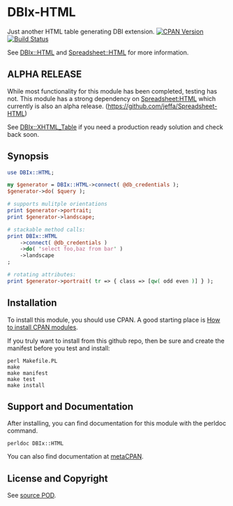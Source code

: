 DBIx-HTML
=========
Just another HTML table generating DBI extension. [![CPAN Version](https://badge.fury.io/pl/DBIx-HTML.svg)](https://metacpan.org/pod/DBIx::HTML) [![Build Status](https://api.travis-ci.org/jeffa/DBIx-HTML.svg?branch=master)](https://travis-ci.org/jeffa/DBIx-HTML)

See [DBIx::HTML](http://search.cpan.org/dist/DBIx-HTML/)
and [Spreadsheet::HTML](http://search.cpan.org/dist/Spreadsheet-HTML/)
for more information.

ALPHA RELEASE
-------------
While most functionality for this module has been completed,
testing has not. This module has a strong dependency on
[Spreadsheet:HTML](http://search.cpan.org/dist/Spreadsheet-HTML/)
which currently is also an alpha release.
(https://github.com/jeffa/Spreadsheet-HTML)

See [DBIx::XHTML_Table](http://search.cpan.org/dist/DBIx-XHTML_Table/)
if you need a production ready solution and check back soon.

Synopsis
--------
```perl
use DBIx::HTML;

my $generator = DBIx::HTML->connect( @db_credentials );
$generator->do( $query );

# supports mulitple orientations
print $generator->portrait;
print $generator->landscape;

# stackable method calls:
print DBIx::HTML
    ->connect( @db_credentials )
    ->do( 'select foo,baz from bar' )
    ->landscape
;

# rotating attributes:
print $generator->portrait( tr => { class => [qw( odd even )] } );
```

Installation
------------
To install this module, you should use CPAN. A good starting
place is [How to install CPAN modules](http://www.cpan.org/modules/INSTALL.html).

If you truly want to install from this github repo, then
be sure and create the manifest before you test and install:
```
perl Makefile.PL
make
make manifest
make test
make install
```

Support and Documentation
-------------------------
After installing, you can find documentation for this module with the
perldoc command.
```
perldoc DBIx::HTML
```
You can also find documentation at [metaCPAN](https://metacpan.org/pod/DBIx::HTML).

License and Copyright
---------------------
See [source POD](/lib/DBIx/HTML.pm).
